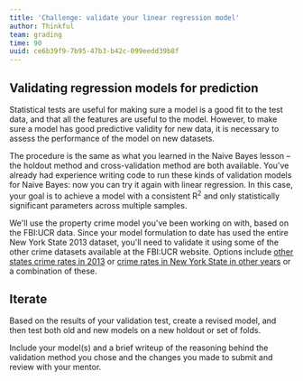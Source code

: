 ```yaml
---
title: 'Challenge: validate your linear regression model'
author: Thinkful
team: grading
time: 90
uuid: ce6b39f9-7b95-47b3-b42c-099eedd39b8f
---
```


## Validating regression models for prediction

Statistical tests are useful for making sure a model is a good fit to the test data, and that all the features are useful to the model.  However, to make sure a model has good predictive validity for new data, it is necessary to assess the performance of the model on new datasets.

The procedure is the same as what you learned in the Naive Bayes lesson – the holdout method and cross-validation method are both available.  You've already had experience writing code to run these kinds of validation models for Naive Bayes: now you can try it again with linear regression.  In this case, your goal is to achieve a model with a consistent R<sup>2</sup> and only statistically significant parameters across multiple samples.

We'll use the property crime model you've been working on with, based on the FBI:UCR data. Since your model formulation to date has used the entire New York State 2013 dataset, you'll need to validate it using some of the other crime datasets available at the FBI:UCR website.  Options include [other states crime rates in 2013](https://ucr.fbi.gov/crime-in-the-u.s/2013/crime-in-the-u.s.-2013/tables/table-8/table_8_offenses_known_to_law_enforcement_by_state_by_city_2013.xls/view) or [crime rates in New York State in other years](https://ucr.fbi.gov/crime-in-the-u.s/2014/crime-in-the-u.s.-2014/tables/table-8/table-8-by-state/Table_8_Offenses_Known_to_Law_Enforcement_by_New_York_by_City_2014.xls) or a combination of these.

## Iterate

Based on the results of your validation test, create a revised model, and then test both old and new models on a new holdout or set of folds.

Include your model(s) and a brief writeup of the reasoning behind the validation method you chose and the changes you made to submit and review with your mentor.

